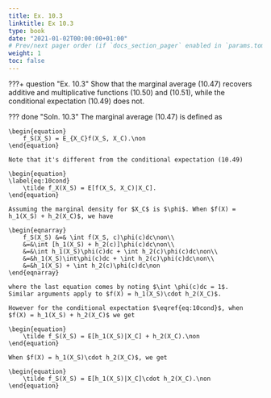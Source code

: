 ```yaml
---
title: Ex. 10.3
linktitle: Ex 10.3
type: book
date: "2021-01-02T00:00:00+01:00"
# Prev/next pager order (if `docs_section_pager` enabled in `params.toml`)
weight: 1
toc: false
---
```


???+ question "Ex. 10.3"
    Show that the marginal average (10.47) recovers additive and multiplicative functions (10.50) and (10.51), while the conditional expectation (10.49) does not.

??? done "Soln. 10.3"
    The marginal average (10.47) is defined as
	
    \begin{equation}
		f_S(X_S) = E_{X_C}f(X_S, X_C).\non
	\end{equation}
	
    Note that it's different from the conditional expectation (10.49)
	
    \begin{equation}
	\label{eq:10cond}
		\tilde f_X(X_S) = E[f(X_S, X_C)|X_C].
	\end{equation}

	Assuming the marginal density for $X_C$ is $\phi$. When $f(X) = h_1(X_S) + h_2(X_C)$, we have

	\begin{eqnarray}
		f_S(X_S) &=& \int f(X_S, c)\phi(c)dc\non\\
		&=&\int [h_1(X_S) + h_2(c)]\phi(c)dc\non\\
		&=&\int h_1(X_S)\phi(c)dc + \int h_2(c)\phi(c)dc\non\\
		&=&h_1(X_S)\int\phi(c)dc + \int h_2(c)\phi(c)dc\non\\
		&=&h_1(X_S) + \int h_2(c)\phi(c)dc\non 
	\end{eqnarray}

	where the last equation comes by noting $\int \phi(c)dc = 1$. 
	Similar arguments apply to $f(X) = h_1(X_S)\cdot h_2(X_C)$.

	However for the conditional expectation $\eqref{eq:10cond}$, when $f(X) = h_1(X_S) + h_2(X_C)$ we get 

	\begin{equation}
		\tilde f_S(X_S) = E[h_1(X_S)|X_C] + h_2(X_C).\non
	\end{equation}
	
    When $f(X) = h_1(X_S)\cdot h_2(X_C)$, we get
	
    \begin{equation}
		\tilde f_S(X_S) = E[h_1(X_S)|X_C]\cdot h_2(X_C).\non
	\end{equation}